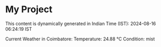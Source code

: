 # My Project

This content is dynamically generated in Indian Time (IST): 2024-08-16 06:24:19 IST


Current Weather in Coimbatore:
Temperature: 24.88 °C
Condition: mist
